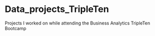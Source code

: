 # Data_projects_TripleTen
Projects I worked on while attending the Business Analytics TripleTen Bootcamp
